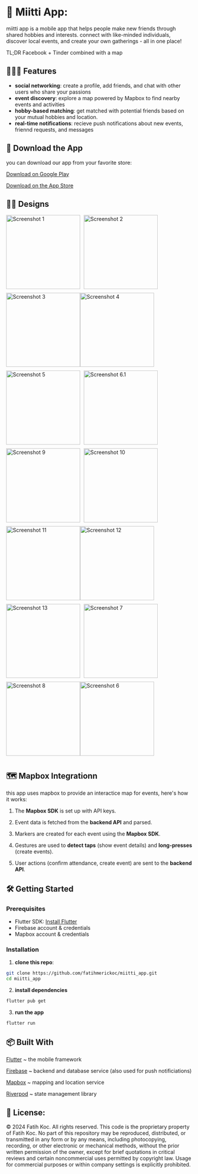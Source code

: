 # 🎉 Miitti App:
miitti app is a mobile app that helps people make new friends through shared hobbies and interests. connect with like-minded individuals, discover local events, and create your own gatherings - all in one place!

TL;DR Facebook + Tinder combined with a map

## 👩🏽‍🍳 Features
- **social networking**: create a profile, add friends, and chat with other users who share your passions
- **event discovery**: explore a map powered by Mapbox to find nearby events and activities  
- **hobby-based matching**: get matched with potential friends based on your mutual hobbies and location.
- **real-time notifications**: recieve push notifications about new events, friennd requests, and messages

## 📱 Download the App
you can download our app from your favorite store:

[Download on Google Play](https://play.google.com/store/apps/details?id=com.miittisoftwareoy.miitti_app)

[Download on the App Store](https://apps.apple.com/fi/app/miitti-app/id6451346402?l=fi)
  
## 🧑‍🎨 Designs
<div style="display: flex; flex-wrap: wrap;">
  <img src="https://github.com/user-attachments/assets/96577837-f174-40ad-9917-5594aee615a3" alt="Screenshot 1" width="200" style="margin-right: 10px; margin-bottom: 10px;">
  <img src="https://github.com/user-attachments/assets/0cdc3c85-6ac3-4654-abae-e11c9835cd9c" alt="Screenshot 2" width="200" style="margin-right: 10px; margin-bottom: 10px;">
  <img src="https://github.com/user-attachments/assets/2eee033a-8aef-4660-a04e-06bbf1d2f726" alt="Screenshot 3" width="200" style="margin-bottom: 10px;">
  <img src="https://github.com/user-attachments/assets/8d8edc47-7061-4b96-bda0-965ba6d54627" alt="Screenshot 4" width="200" style="margin-right: 10px; margin-bottom: 10px;">
  <img src="https://github.com/user-attachments/assets/c431a531-d36d-41bf-b0a5-60a52b028b98" alt="Screenshot 5" width="200" style="margin-right: 10px; margin-bottom: 10px;">
  <img src="https://github.com/user-attachments/assets/2849759c-a2c0-4ce0-ad8e-1abef28d00b3" alt="Screenshot 6.1" width="200" style="margin-bottom: 10px;">
  <img src="https://github.com/user-attachments/assets/29ee313a-12fa-41f1-a15e-b020b2c2f49b" alt="Screenshot 9" width="200" style="margin-right: 10px; margin-bottom: 10px;">
  <img src="https://github.com/user-attachments/assets/fc478859-45a0-418b-95a7-aa4e887c4fcc" alt="Screenshot 10" width="200" style="margin-right: 10px; margin-bottom: 10px;">
  <img src="https://github.com/user-attachments/assets/da55eae2-1198-4a31-ab71-6d6bd6401484" alt="Screenshot 11" width="200" style="margin-bottom: 10px;">
  <img src="https://github.com/user-attachments/assets/db8586fc-59d9-40b2-a074-13e017461707" alt="Screenshot 12" width="200" style="margin-right: 10px; margin-bottom: 10px;">
  <img src="https://github.com/user-attachments/assets/af46a27b-9283-47b2-93f8-99ec601ff56c" alt="Screenshot 13" width="200" style="margin-right: 10px; margin-bottom: 10px;">
    <img src="https://github.com/user-attachments/assets/afe2e532-643d-4ed1-9980-ca83953ef420" alt="Screenshot 7" width="200" style="margin-right: 10px; margin-bottom: 10px;">
    <img src="https://github.com/user-attachments/assets/05eb51e0-f54e-4abb-80db-410e1d41cadf" alt="Screenshot 8" width="200" style="margin-bottom: 10px;">
    <img src="https://github.com/user-attachments/assets/480de99a-ad05-4fae-bbeb-aa3cc4cc84d5" alt="Screenshot 6" width="200" style="margin-right: 10px; margin-bottom: 10px;">
</div>

## 🗺️ Mapbox Integrationn
this app uses mapbox to provide an interactice map for events, here's how it works:
1. The **Mapbox SDK** is set up with API keys.
   
2. Event data is fetched from the **backend API** and parsed.

3. Markers are created for each event using the **Mapbox SDK**.

4. Gestures are used to **detect taps** (show event details) and **long-presses** (create events).

5. User actions (confirm attendance, create event) are sent to the **backend API**.

## 🛠️ Getting Started
### Prerequisites
- Flutter SDK: [Install Flutter](https://docs.flutter.dev/get-started/install)
- Firebase account & credentials 
- Mapbox account & credentials 

### Installation
1. **clone this repo**:
```sh
git clone https://github.com/fatihmerickoc/miitti_app.git
cd miitti_app
```
2. **install dependencies**
```sh
flutter pub get
```

3. **run the app**
```sh
flutter run
```
## 📦 Built With
[Flutter](https://flutter.dev/) ~ the mobile framework

[Firebase](https://firebase.google.com/) ~ backend and database service (also used for push notificiations)

[Mapbox](https://www.mapbox.com/) ~  mapping and location service

[Riverpod](https://riverpod.dev/) ~ state management library

## 📜 License:
© 2024 Fatih Koc. All rights reserved. This code is the proprietary property of Fatih Koc. No part of this repository may be reproduced, distributed, or transmitted in any form or by any means, including photocopying, recording, or other electronic or mechanical methods, without the prior written permission of the owner, except for brief quotations in critical reviews and certain noncommercial uses permitted by copyright law. Usage for commercial purposes or within company settings is explicitly prohibited.












